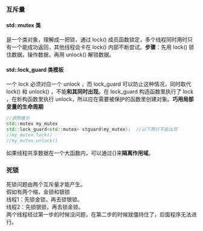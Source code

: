 
### 互斥量
#### std::mutex 类
是一个类对象，理解成一把锁，通过 lock() 成员函数锁定，多个线程同时用时只有一个能成功返回，其他线程会卡在 lock() 内部不断尝试。**步骤**：先用 lock() 锁住数据，操作数据，再用 unlock() 解锁数据。

#### std::lock_guard 类模板
一个 lock 必须对应一个 unlock ，而 lock_guard 可以防止这种情况，同时取代 lock() 和 unlock() ，不能**和其同时出现**。在 lock_guard 构造函数里执行了 lock ，在析构函数里执行 unlock，所以应在需要被保护的函数里创建对象。**巧用局部变量的生命周期**      
```cpp
//调用展示
std::mutex my_mutex
std::lock_guard<std::mutex> stguard(my_mutex);  //以下两行不能出现
//my_mutex.lock()
//my_mutex.unlock()
```    
如果线程共享数据在一个大函数内，可以通过{}来**隔离作用域**。


### 死锁
死锁问题由两个互斥量才能产生。   
假如有两个缩，金锁和银锁   
线程1：先锁金锁，再去锁银锁。  
线程2：先锁银锁，再去锁金锁。  
两个线程经过第一步的时候没问题，在第二步的时候就僵持住了，后面程序无法进行。
